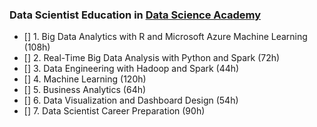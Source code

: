 ### Data Scientist Education in [Data Science Academy](https://www.datascienceacademy.com.br/bundle/formacao-cientista-de-dados)

- [] 1. Big Data Analytics with R and Microsoft Azure Machine Learning (108h)
- [] 2. Real-Time Big Data Analysis with Python and Spark (72h)
- [] 3. Data Engineering with Hadoop and Spark (44h)
- [] 4. Machine Learning (120h)
- [] 5. Business Analytics (64h)
- [] 6. Data Visualization and Dashboard Design (54h)
- [] 7. Data Scientist Career Preparation (90h)

